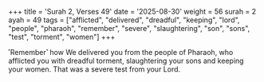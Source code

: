 +++
title = 'Surah 2, Verses 49'
date = '2025-08-30'
weight = 56
surah = 2
ayah = 49
tags = ["afflicted", "delivered", "dreadful", "keeping", "lord", "people", "pharaoh", "remember", "severe", "slaughtering", "son", "sons", "test", "torment", "women"]
+++

˹Remember˺ how We delivered you from the people of Pharaoh, who afflicted you with dreadful torment, slaughtering your sons and keeping your women. That was a severe test from your Lord.